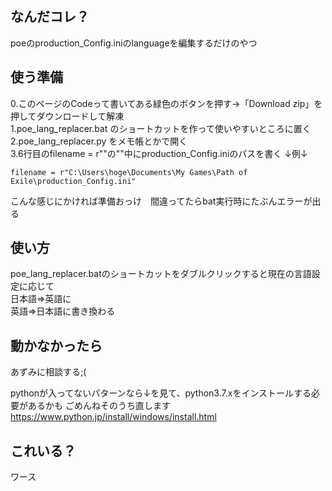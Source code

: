## なんだコレ？
poeのproduction_Config.iniのlanguageを編集するだけのやつ

## 使う準備
0.このページのCodeって書いてある緑色のボタンを押す→「Download zip」を押してダウンロードして解凍  
1.poe_lang_replacer.bat のショートカットを作って使いやすいところに置く  
2.poe_lang_replacer.py をメモ帳とかで開く  
3.6行目のfilename = r""の""中にproduction_Config.iniのパスを書く ↓例↓
```
filename = r"C:\Users\hoge\Documents\My Games\Path of Exile\production_Config.ini"  
```
こんな感じにかければ準備おっけ　間違ってたらbat実行時にたぶんエラーが出る  

## 使い方
poe_lang_replacer.batのショートカットをダブルクリックすると現在の言語設定に応じて  
日本語=>英語に  
英語=>日本語に書き換わる  

## 動かなかったら
あずみに相談する;(

pythonが入ってないパターンなら↓を見て、python3.7.xをインストールする必要があるかも ごめんねそのうち直します
https://www.python.jp/install/windows/install.html


## これいる？
ワース
